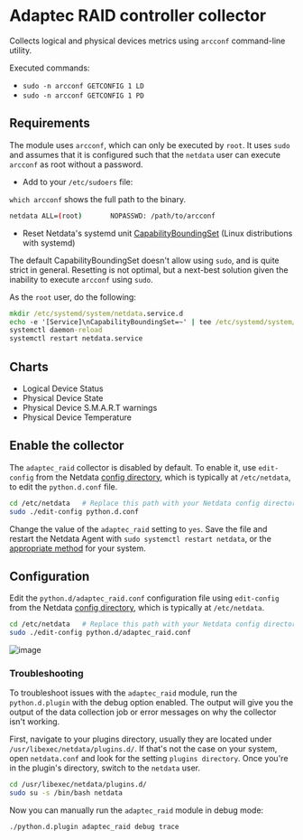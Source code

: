 <!--
title: "Adaptec RAID controller monitoring with Netdata"
custom_edit_url: "https://github.com/netdata/netdata/edit/master/collectors/python.d.plugin/adaptec_raid/README.md"
sidebar_label: "Adaptec RAID"
learn_status: "Published"
learn_topic_type: "References"
learn_rel_path: "Integrations/Monitor/Hardware"
-->

# Adaptec RAID controller collector

Collects logical and physical devices metrics using `arcconf` command-line utility.

Executed commands:

- `sudo -n arcconf GETCONFIG 1 LD`
- `sudo -n arcconf GETCONFIG 1 PD`

## Requirements

The module uses `arcconf`, which can only be executed by `root`. It uses
`sudo` and assumes that it is configured such that the `netdata` user can execute `arcconf` as root without a password.

-  Add to your `/etc/sudoers` file:

`which arcconf` shows the full path to the binary.

```bash
netdata ALL=(root)       NOPASSWD: /path/to/arcconf
```

- Reset Netdata's systemd
  unit [CapabilityBoundingSet](https://www.freedesktop.org/software/systemd/man/systemd.exec.html#Capabilities) (Linux
  distributions with systemd)

The default CapabilityBoundingSet doesn't allow using `sudo`, and is quite strict in general. Resetting is not optimal, but a next-best solution given the inability to execute `arcconf` using `sudo`.


As the `root` user, do the following:

```cmd
mkdir /etc/systemd/system/netdata.service.d
echo -e '[Service]\nCapabilityBoundingSet=~' | tee /etc/systemd/system/netdata.service.d/unset-capability-bounding-set.conf
systemctl daemon-reload
systemctl restart netdata.service
```

## Charts

- Logical Device Status
- Physical Device State
- Physical Device S.M.A.R.T warnings
- Physical Device Temperature

## Enable the collector

The `adaptec_raid` collector is disabled by default. To enable it, use `edit-config` from the
Netdata [config directory](https://github.com/netdata/netdata/blob/master/docs/configure/nodes.md), which is typically at `/etc/netdata`, to edit the `python.d.conf`
file.

```bash
cd /etc/netdata   # Replace this path with your Netdata config directory, if different
sudo ./edit-config python.d.conf
```

Change the value of the `adaptec_raid` setting to `yes`. Save the file and restart the Netdata Agent with `sudo
systemctl restart netdata`, or the [appropriate method](https://github.com/netdata/netdata/blob/master/docs/configure/start-stop-restart.md) for your system.

## Configuration

Edit the `python.d/adaptec_raid.conf` configuration file using `edit-config` from the
Netdata [config directory](https://github.com/netdata/netdata/blob/master/docs/configure/nodes.md), which is typically at `/etc/netdata`.

```bash
cd /etc/netdata   # Replace this path with your Netdata config directory, if different
sudo ./edit-config python.d/adaptec_raid.conf
```

![image](https://user-images.githubusercontent.com/22274335/47278133-6d306680-d601-11e8-87c2-cc9c0f42d686.png)




### Troubleshooting

To troubleshoot issues with the `adaptec_raid` module, run the `python.d.plugin` with the debug option enabled. The 
output will give you the output of the data collection job or error messages on why the collector isn't working.

First, navigate to your plugins directory, usually they are located under `/usr/libexec/netdata/plugins.d/`. If that's 
not the case on your system, open `netdata.conf` and look for the setting `plugins directory`. Once you're in the 
plugin's directory, switch to the `netdata` user.

```bash
cd /usr/libexec/netdata/plugins.d/
sudo su -s /bin/bash netdata
```

Now you can manually run the `adaptec_raid` module in debug mode:

```bash
./python.d.plugin adaptec_raid debug trace
```
